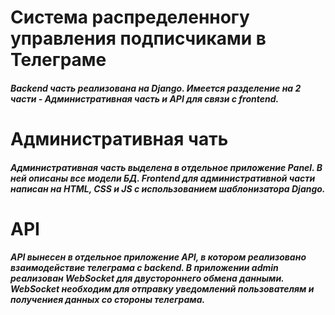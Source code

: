 <h1>Система распределенногу управления подписчиками в Телеграме</h1>
<h5>Backend часть реализована на Django. Имеется разделение на 2 части - Административная часть и API для связи с frontend.</h5>
<h1>Административная чать</h1>
<h5>Административная часть выделена в отдельное приложение Panel. В ней описаны все модели БД. Frontend для административной части написан на HTML, CSS и JS с 
использованием шаблонизатора Django.</h5>
<h1>API</h1>
<h5>API вынесен в отдельное приложение API, в котором реализовано взаимодействие телеграма с backend. В приложении admin реализован WebSocket для двустороннего обмена данными. WebSocket необходим для отправку уведомлений пользователям и получениея данных со стороны телеграма.</h5>
